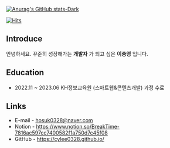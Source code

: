 [![Anurag's GitHub stats-Dark](https://github-readme-stats.vercel.app/api?username=DNights&show_icons=true&theme=dark#gh-dark-mode-only)](https://github.com/anuraghazra/github-readme-stats#gh-dark-mode-only)

[![Hits](https://hits.seeyoufarm.com/api/count/incr/badge.svg?url=https%3A%2F%2Fgithub.com%2Fgjbae1212%2Fhit-counter&count_bg=%2379C83D&title_bg=%23555555&icon=android.svg&icon_color=%23E7E7E7&title=hits&edge_flat=false)](https://hits.seeyoufarm.com)      

## Introduce
안녕하세요. 꾸준히 성장해가는  __개발자__ 가 되고 싶은 __이충영__ 입니다.


## Education
-  2022.11 ~ 2023.06 KH정보교육원 (스마트웹&콘텐츠개발) 과정 수료


## Links
- E-mail - hosuk0328@naver.com
- Notion - https://www.notion.so/BreakTime-7816ac597cc7400582f1a750d7c45f08
- GitHub - https://cylee0328.github.io/


